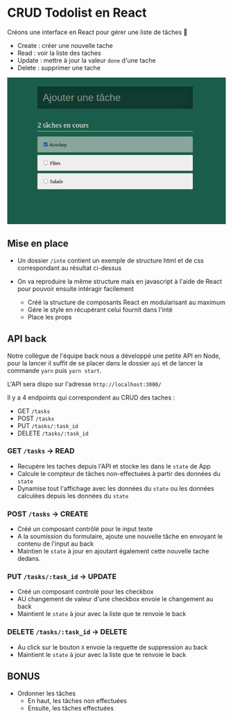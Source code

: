 # CRUD Todolist en React

Créons une interface en React pour gérer une liste de tâches 💪
- Create : créer une nouvelle tache 
- Read : voir la liste des taches
- Update : mettre à jour la valeur `done` d'une tache
- Delete : supprimer une tache

![todolist](inte/resultat.png)

## Mise en place 

- Un dossier `/inte` contient un exemple de structure html et de css correspondant au résultat ci-dessus
- On va reproduire la même structure mais en javascript à l'aide de React pour pouvoir ensuite intéragir facilement

  - Créé la structure de composants React en modularisant au maximum
  - Gére le style en récupérant celui fournit dans l'inté
  - Place les props

## API back

Notre collègue de l'équipe back nous a développé une petite API en Node, pour la lancer il suffit de se placer dans le dossier `api` et de lancer la commande `yarn` puis `yarn start`.

L'API sera dispo sur l'adresse `http://localhost:3000/`

Il y a 4 endpoints qui correspondent au CRUD des taches :
- GET `/tasks`
- POST `/tasks`
- PUT `/tasks/:task_id`
- DELETE `/tasks/:task_id`

### GET `/tasks` -> READ
- Recupère les taches depuis l'API et stocke les dans le `state` de App
- Calcule le compteur de tâches non-effectuées à partir des données du `state`
- Dynamise tout l'affichage avec les données du `state` ou les données calculées depuis les données du `state`

### POST `/tasks` -> CREATE
- Créé un composant contrôlé pour le input texte
- A la soumission du formulaire, ajoute une nouvelle tâche en envoyant le contenu de l'input au back
- Maintien le `state` à jour en ajoutant également cette nouvelle tache dedans.

### PUT `/tasks/:task_id` -> UPDATE
- Créé un composant controlé pour les checkbox
- AU changement de valeur d'une checkbox envoie le changement au back
- Maintient le `state` à jour avec la liste que te renvoie le back

### DELETE `/tasks/:task_id` -> DELETE
- Au click sur le bouton `X` envoie la requette de suppression au back
- Maintient le `state` à jour avec la liste que te renvoie le back


## BONUS

- Ordonner les tâches
  - En haut, les tâches non effectuées
  - Ensuite, les tâches effectuées
